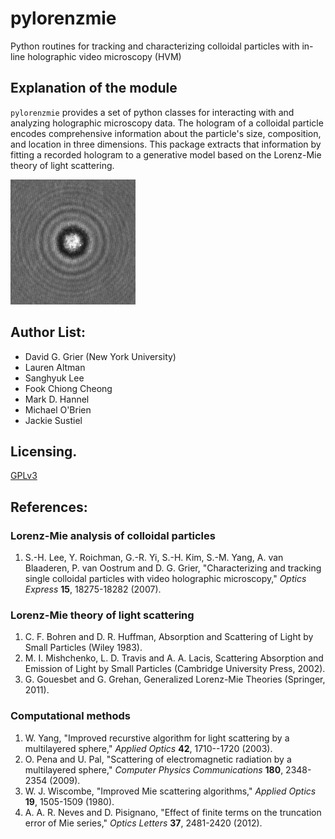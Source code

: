 # pylorenzmie

Python routines for tracking and characterizing colloidal particles
with in-line holographic video microscopy (HVM)

## Explanation of the module
`pylorenzmie` provides a set of python classes for interacting with and
analyzing holographic microscopy data. The hologram of a colloidal
particle encodes comprehensive information about the particle's size,
composition, and location in three dimensions. This package extracts
that information by fitting a recorded hologram to a generative model
based on the Lorenz-Mie theory of light scattering.

<img src="docs/tutorials/crop.png" alt="Typical Hologram" width="200"/>

## Author List:
* David G. Grier (New York University)
* Lauren Altman
* Sanghyuk Lee
* Fook Chiong Cheong
* Mark D. Hannel
* Michael O'Brien
* Jackie Sustiel

## Licensing.
[GPLv3](https://www.gnu.org/licenses/gpl-3.0.html)

## References:
### Lorenz-Mie analysis of colloidal particles
1. S.-H. Lee, Y. Roichman, G.-R. Yi, S.-H. Kim, S.-M. Yang,
   A. van Blaaderen, P. van Oostrum and D. G. Grier,
   "Characterizing and tracking single colloidal particles with video
   holographic microscopy," 
   _Optics Express_ **15**, 18275-18282 (2007).

### Lorenz-Mie theory of light scattering
1. C. F. Bohren and D. R. Huffman, Absorption and Scattering of Light
   by Small Particles (Wiley 1983).
1. M. I. Mishchenko, L. D. Travis and A. A. Lacis, Scattering
   Absorption and Emission of Light by Small Particles (Cambridge
   University Press, 2002).
1. G. Gouesbet and G. Grehan, Generalized Lorenz-Mie Theories
   (Springer, 2011).

### Computational methods
1. W. Yang, "Improved recurstive algorithm for light scattering
   by a multilayered sphere," _Applied Optics_ **42**, 1710--1720 (2003).
1. O. Pena and U. Pal, "Scattering of electromagnetic radiation
   by a multilayered sphere," _Computer Physics Communications_
   **180**, 2348-2354 (2009).
1. W. J. Wiscombe, "Improved Mie scattering algorithms,"
   _Applied Optics_ **19**, 1505-1509 (1980).
1. A. A. R. Neves and D. Pisignano, "Effect of finite terms on the
   truncation error of Mie series," _Optics Letters_ **37**,
   2481-2420 (2012).
